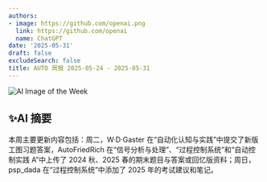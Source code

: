 ```yaml
---
authors:
- image: https://github.com/openai.png
  link: https://github.com/openai
  name: ChatGPT
date: '2025-05-31'
draft: false
excludeSearch: false
title: AUTO 周报 2025-05-24 - 2025-05-31
---
```


![AI Image of the Week](https://static.hoa.moe/news/weekly/weekly-2025-05-24/generated_image_cropped.png)

## ✨AI 摘要

本周主要更新内容包括：周二，W·D·Gaster 在“自动化认知与实践”中提交了新版工图习题答案，AutoFriedRich 在“信号分析与处理”、“过程控制系统”和“自动控制实践 A”中上传了 2024 秋、2025 春的期末题目与答案或回忆版资料；周日，psp_dada 在“过程控制系统”中添加了 2025 年的考试建议和笔记。

